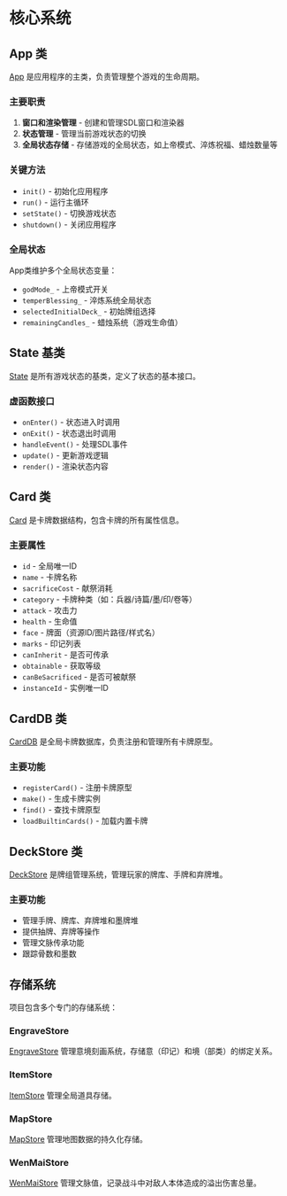 # 核心系统

## App 类

[App](../Tracer/src/core/App.h) 是应用程序的主类，负责管理整个游戏的生命周期。

### 主要职责

1. **窗口和渲染管理** - 创建和管理SDL窗口和渲染器
2. **状态管理** - 管理当前游戏状态的切换
3. **全局状态存储** - 存储游戏的全局状态，如上帝模式、淬炼祝福、蜡烛数量等

### 关键方法

- `init()` - 初始化应用程序
- `run()` - 运行主循环
- `setState()` - 切换游戏状态
- `shutdown()` - 关闭应用程序

### 全局状态

App类维护多个全局状态变量：

- `godMode_` - 上帝模式开关
- `temperBlessing_` - 淬炼系统全局状态
- `selectedInitialDeck_` - 初始牌组选择
- `remainingCandles_` - 蜡烛系统（游戏生命值）

## State 基类

[State](../Tracer/src/core/State.h) 是所有游戏状态的基类，定义了状态的基本接口。

### 虚函数接口

- `onEnter()` - 状态进入时调用
- `onExit()` - 状态退出时调用
- `handleEvent()` - 处理SDL事件
- `update()` - 更新游戏逻辑
- `render()` - 渲染状态内容

## Card 类

[Card](../Tracer/src/core/Card.h) 是卡牌数据结构，包含卡牌的所有属性信息。

### 主要属性

- `id` - 全局唯一ID
- `name` - 卡牌名称
- `sacrificeCost` - 献祭消耗
- `category` - 卡牌种类（如：兵器/诗篇/墨/印/卷等）
- `attack` - 攻击力
- `health` - 生命值
- `face` - 牌面（资源ID/图片路径/样式名）
- `marks` - 印记列表
- `canInherit` - 是否可传承
- `obtainable` - 获取等级
- `canBeSacrificed` - 是否可被献祭
- `instanceId` - 实例唯一ID

## CardDB 类

[CardDB](../Tracer/src/core/Cards.h) 是全局卡牌数据库，负责注册和管理所有卡牌原型。

### 主要功能

- `registerCard()` - 注册卡牌原型
- `make()` - 生成卡牌实例
- `find()` - 查找卡牌原型
- `loadBuiltinCards()` - 加载内置卡牌

## DeckStore 类

[DeckStore](../Tracer/src/core/Deck.h) 是牌组管理系统，管理玩家的牌库、手牌和弃牌堆。

### 主要功能

- 管理手牌、牌库、弃牌堆和墨牌堆
- 提供抽牌、弃牌等操作
- 管理文脉传承功能
- 跟踪骨数和墨数

## 存储系统

项目包含多个专门的存储系统：

### EngraveStore

[EngraveStore](../Tracer/src/core/EngraveStore.h) 管理意境刻画系统，存储意（印记）和境（部类）的绑定关系。

### ItemStore

[ItemStore](../Tracer/src/core/ItemStore.h) 管理全局道具存储。

### MapStore

[MapStore](../Tracer/src/core/MapStore.h) 管理地图数据的持久化存储。

### WenMaiStore

[WenMaiStore](../Tracer/src/core/WenMaiStore.h) 管理文脉值，记录战斗中对敌人本体造成的溢出伤害总量。